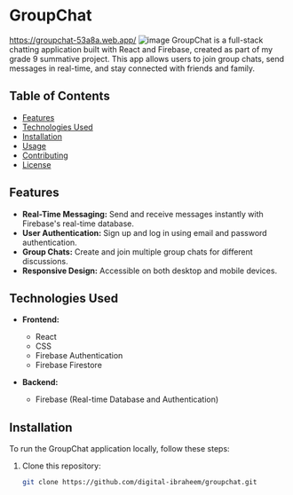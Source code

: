 # GroupChat
https://groupchat-53a8a.web.app/
![image](https://github.com/user-attachments/assets/6f5c95fb-afcd-40b4-8810-f9bf668f2e07)
GroupChat is a full-stack chatting application built with React and Firebase, created as part of my grade 9 summative project. This app allows users to join group chats, send messages in real-time, and stay connected with friends and family.

## Table of Contents

- [Features](#features)
- [Technologies Used](#technologies-used)
- [Installation](#installation)
- [Usage](#usage)
- [Contributing](#contributing)
- [License](#license)

## Features

- **Real-Time Messaging:** Send and receive messages instantly with Firebase's real-time database.
- **User Authentication:** Sign up and log in using email and password authentication.
- **Group Chats:** Create and join multiple group chats for different discussions.
- **Responsive Design:** Accessible on both desktop and mobile devices.

## Technologies Used

- **Frontend:** 
  - React
  - CSS
  - Firebase Authentication
  - Firebase Firestore

- **Backend:** 
  - Firebase (Real-time Database and Authentication)

## Installation

To run the GroupChat application locally, follow these steps:

1. Clone this repository:
   ```bash
   git clone https://github.com/digital-ibraheem/groupchat.git
